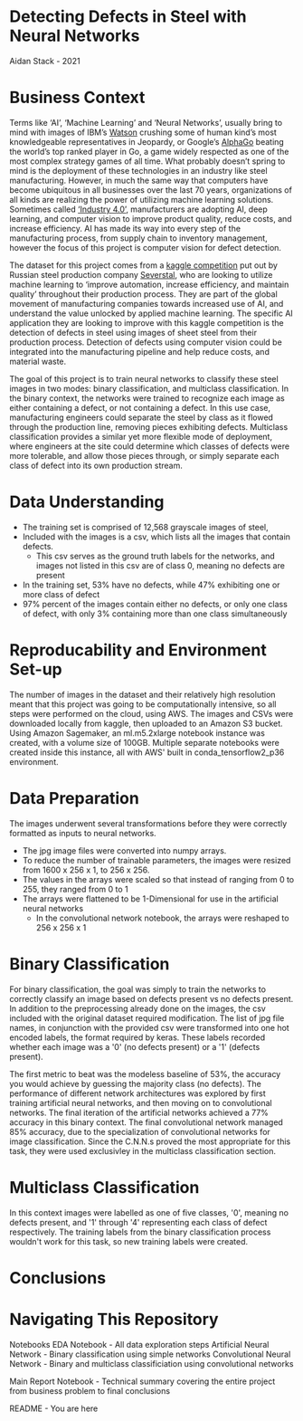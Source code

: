 #  Detecting Defects in Steel with Neural Networks 
Aidan Stack - 2021

# Business Context

  Terms like ‘AI’, ‘Machine Learning’ and ‘Neural Networks’, usually bring to mind with images of IBM’s [Watson](https://www.ibm.com/watson) crushing some of human kind’s most knowledgeable representatives in Jeopardy, or Google’s [AlphaGo](https://deepmind.com/research/case-studies/alphago-the-story-so-far) beating the world’s top ranked player in Go, a game widely respected as one of the most complex strategy games of all time. What probably doesn’t spring to mind is the deployment of these technologies in an industry like steel manufacturing. However, in much the same way that computers have become ubiquitous in all businesses over the last 70 years, organizations of all kinds are realizing the power of utilizing machine learning solutions. Sometimes called [‘Industry 4.0’](https://www.n-ix.com/computer-vision-manufacturing/), manufacturers are adopting AI, deep learning, and computer vision to improve product quality, reduce costs, and increase efficiency. AI has made its way into every step of the manufacturing process, from supply chain to inventory management, however the focus of this project is computer vision for defect detection.

  The dataset for this project comes from a [kaggle competition](https://www.kaggle.com/c/severstal-steel-defect-detection) put out by Russian steel production company [Severstal](https://www.severstal.com/eng/about/), who are looking to utilize machine learning to ‘improve automation, increase efficiency, and maintain quality’ throughout their production process. They are part of the global movement of manufacturing companies towards increased use of AI, and understand the value unlocked by applied machine learning. The specific AI application they are looking to improve with this kaggle competition is the detection of defects in steel using images of sheet steel from their production process. Detection of defects using computer vision could be integrated into the manufacturing pipeline and help reduce costs, and material waste. 
  
  The goal of this project is to train neural networks to classify these steel images in two modes: binary classification, and multiclass classification. In the binary context, the networks were trained to recognize each image as either containing a defect, or not containing a defect. In this use case, manufacturing engineers could separate the steel by class as it flowed through the production line, removing pieces exhibiting defects. Multiclass classification provides a similar yet more flexible mode of deployment, where engineers at the site could determine which classes of defects were more tolerable, and allow those pieces through, or simply separate each class of defect into its own production stream. 

# Data Understanding 

* The training set is comprised of 12,568 grayscale images of steel,
* Included with the images is a csv, which lists all the images that contain defects. 
  * This csv serves as the ground truth labels for the networks, and images not listed in this csv are of class 0, meaning no defects are present
* In the training set, 53% have no defects, while 47% exhibiting one or more class of defect
* 97% percent of the images contain either no defects, or only one class of defect, with only 3% containing more than one class simultaneously

# Reproducability and Environment Set-up

The number of images in the dataset and their relatively high resolution meant that this project was going to be computationally intensive, so all steps were performed on the cloud, using AWS. The images and CSVs were downloaded locally from kaggle, then uploaded to an Amazon S3 bucket. Using Amazon Sagemaker, an ml.m5.2xlarge notebook instance was created, with a volume size of 100GB. Multiple separate notebooks were created inside this instance, all with AWS' built in conda_tensorflow2_p36 environment. 

# Data Preparation

The images underwent several transformations before they were correctly formatted as inputs to neural networks. 
* The jpg image files were converted into numpy arrays.
* To reduce the number of trainable parameters, the images were resized from 1600 x 256 x 1, to 256 x 256. 
* The values in the arrays were scaled so that instead of ranging from 0 to 255, they ranged from 0 to 1 
* The arrays were flattened to be 1-Dimensional for use in the artificial neural networks
  * In the convolutional network notebook, the arrays were reshaped to 256 x 256 x 1

# Binary Classification 

For binary classification, the goal was simply to train the networks to correctly classify an image based on defects present vs no defects present. In addition to the preprocessing already done on the images, the csv included with the original dataset required modification. The list of jpg file names, in conjunction with the provided csv were transformed into one hot encoded labels, the format required by keras. These labels recorded whether each image was a '0' (no defects present) or a '1' (defects present). 

The first metric to beat was the modeless baseline of 53%, the accuracy you would achieve by guessing the majority class (no defects). The performance of different network architectures was explored by first training artificial neural networks, and then moving on to convolutional networks. The final iteration of the artificial networks achieved a 77% accuracy in this binary context. The final convolutional network managed 85% accuracy, due to the specialization of convolutional networks for image classification. Since the C.N.N.s proved the most appropriate for this task, they were used exclusivley in the multiclass classification section. 


# Multiclass Classification 

In this context images were labelled as one of five classes, '0', meaning no defects present, and '1' through '4' representing each class of defect respectively. The training labels from the binary classification process wouldn't work for this task, so new training labels were created. 

# Conclusions

# Navigating This Repository

  Notebooks
    EDA Notebook - All data exploration steps 
    Artificial Neural Network - Binary classification using simple networks
    Convolutional Neural Network - Binary and multiclass classificiation using convolutional networks

  Main Report Notebook - Technical summary covering the entire project from business problem to final conclusions
  
  README - You are here 






